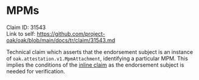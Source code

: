# MPMs

Claim ID: 31543\
Link to self:
https://github.com/project-oak/oak/blob/main/docs/tr/claim/31543.md

Technical claim which asserts that the endorsement subject is an instance of
`oak.attestation.v1.MpmAttachment`, identifying a particular MPM. This implies
the conditions of the
[inline claim](https://github.com/project-oak/oak/blob/main/docs/tr/claim/77149.md)
as the endorsement subject is needed for verification.
